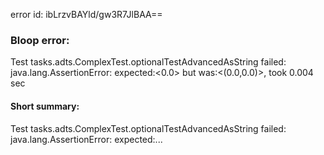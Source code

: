 error id: ibLrzvBAYld/gw3R7JlBAA==
### Bloop error:

Test tasks.adts.ComplexTest.optionalTestAdvancedAsString failed: java.lang.AssertionError: expected:<0.0> but was:<(0.0,0.0)>, took 0.004 sec
#### Short summary: 

Test tasks.adts.ComplexTest.optionalTestAdvancedAsString failed: java.lang.AssertionError: expected:...